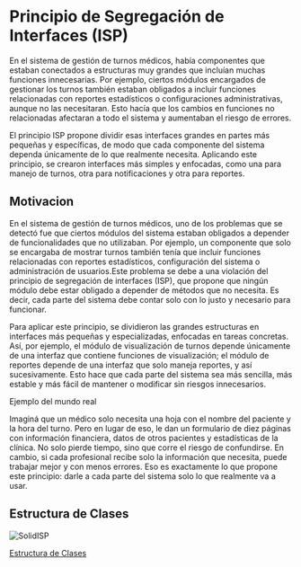 # Principio de Segregación de Interfaces (ISP)
En el sistema de gestión de turnos médicos, había componentes que estaban conectados a estructuras muy grandes que incluían muchas funciones innecesarias. Por ejemplo, ciertos módulos encargados de gestionar los turnos también estaban obligados a incluir funciones relacionadas con reportes estadísticos o configuraciones administrativas, aunque no las necesitaran. Esto hacía que los cambios en funciones no relacionadas afectaran a todo el sistema y aumentaban el riesgo de errores.

El principio ISP propone dividir esas interfaces grandes en partes más pequeñas y específicas, de modo que cada componente del sistema dependa únicamente de lo que realmente necesita. Aplicando este principio, se crearon interfaces más simples y enfocadas, como una para manejo de turnos, otra para notificaciones y otra para reportes.

## Motivacion
En el sistema de gestión de turnos médicos, uno de los problemas que se detectó fue que ciertos módulos del sistema estaban obligados a depender de funcionalidades que no utilizaban. Por ejemplo, un componente que solo se encargaba de mostrar turnos también tenía que incluir funciones relacionadas con reportes estadísticos, configuración del sistema o administración de usuarios.Este problema se debe a una violación del principio de segregación de interfaces (ISP), que propone que ningún módulo debe estar obligado a depender de métodos que no necesita. Es decir, cada parte del sistema debe contar solo con lo justo y necesario para funcionar.

Para aplicar este principio, se dividieron las grandes estructuras en interfaces más pequeñas y especializadas, enfocadas en tareas concretas. Así, por ejemplo, el módulo de visualización de turnos depende únicamente de una interfaz que contiene funciones de visualización; el módulo de reportes depende de una interfaz que solo maneja reportes, y así sucesivamente. Esto hace que cada parte del sistema sea más sencilla, más estable y más fácil de mantener o modificar sin riesgos innecesarios.

Ejemplo del mundo real

Imaginá que un médico solo necesita una hoja con el nombre del paciente y la hora del turno. Pero en lugar de eso, le dan un formulario de diez páginas con información financiera, datos de otros pacientes y estadísticas de la clínica. No solo pierde tiempo, sino que corre el riesgo de confundirse. En cambio, si cada profesional recibe solo la información que necesita, puede trabajar mejor y con menos errores. Eso es exactamente lo que propone este principio: darle a cada parte del sistema solo lo que realmente va a usar.

## Estructura de Clases

![SolidISP](https://github.com/user-attachments/assets/c69ac19e-eb84-49e3-b9b4-4f1de05eaac8)

[Estructura de Clases](https://drive.google.com/file/d/10YVFEO_VDqeF7pl-suyfbp-3p_uWsVUx/view?usp=sharing)

